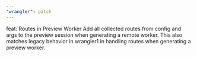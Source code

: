 ```yaml
---
"wrangler": patch
---
```


feat: Routes in Preview Worker
Add all collected routes from config and args to the preview session when generating a remote worker.
This also matches legacy behavior in wrangler1 in handling routes when generating a preview worker.
